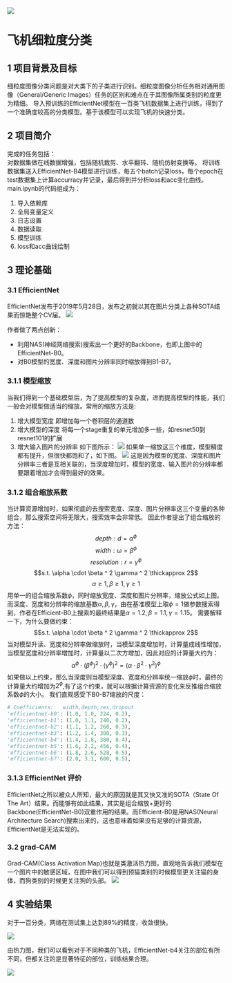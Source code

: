<img src="../cover.jpg">   

# 飞机细粒度分类
## 1 项目背景及目标
细粒度图像分类问题是对大类下的子类进行识别。细粒度图像分析任务相对通用图像（General/Generic Images）任务的区别和难点在于其图像所属类别的粒度更为精细。
导入预训练的EfficientNet模型在一百类飞机数据集上进行训练，得到了一个准确度较高的分类模型。基于该模型可以实现飞机的快速分类。
## 2 项目简介
完成的任务包括：  
对数据集做在线数据增强，包括随机裁剪、水平翻转、随机仿射变换等。
将训练数据集送入EfficientNet-B4模型进行训练，每五个batch记录loss，每个epoch在test数据集上计算accurracy并记录，最后得到并分析loss和acc变化曲线。
main.ipynb的代码组成为：
1. 导入依赖库
2. 全局变量定义
3. 日志设置
4. 数据读取
5. 模型训练
6. loss和acc曲线绘制

## 3 理论基础
### 3.1 EfficientNet
EfficientNet发布于2019年5月28日，发布之初就以其在图片分类上各种SOTA结果而惊艳整个CV届。
![](./source/1.jpg)

作者做了两点创新：
- 利用NAS(神经网络搜索)搜索出一个更好的Backbone，也即上图中的EfficientNet-B0。
- 对B0模型的宽度、深度和图片分辨率同时缩放得到B1-B7。
### 3.1.1 模型缩放
当我们得到一个基础模型后，为了提高模型的复杂度，进而提高模型的性能，我们一般会对模型做适当的缩放。常用的缩放方法是:
1. 增大模型宽度
即增加每一个卷积层的通道数
2. 增大模型的深度
将每一个stage重复的单元增加多一些，如resnet50到resnet101的扩展
3. 增大输入图片的分辨率
如下图所示：
![](./source/2.jpg)
如果单一缩放这三个维度，模型精度都有提升，但很快都饱和了，如下图。
![](./source/3.jpg)
这是因为模型的宽度、深度和图片分辨率三者是互相关联的，当深度增加时，模型的宽度、输入图片的分辨率都要跟着增加才会得到最好的效果。
### 3.1.2 组合缩放系数
当计算资源增加时，如果彻底的去搜索宽度、深度、图片分辨率这三个变量的各种组合，那么搜索空间将无限大，搜索效率会非常低。
因此作者提出了组合缩放的方法：
$$depth: d = \alpha ^ {\phi}$$
$$width: \omega = \beta ^ {\phi} $$
$$resolution: r = \gamma ^ {\phi}$$
$$s.t. \alpha \cdot \beta ^ 2 \gamma ^ 2 \thickapprox 2$$
$$\alpha \geqslant 1 , \beta \geqslant 1, \gamma \geqslant 1$$
用单一的组合缩放系数$\phi$，同时缩放宽度、深度和图片分辨率，缩放公式如上图。而深度、宽度和分辨率的缩放基数$\alpha ,\beta ,\gamma$，由在基准模型上取$\phi = 1$做参数搜索得到，作者在Efficient-B0上搜索的最终结果是$\alpha = 1.2,\beta = 1.1,\gamma = 1.15$。
需要解释一下，为什么要做约束：
$$s.t. \alpha \cdot \beta ^ 2 \gamma ^ 2 \thickapprox 2$$
当对模型升读、宽度和分辨率做缩放时，当模型深度增加时，计算量成线性增加，当模型宽度和分辨率增加时，计算量以二次方增加，因此对应的计算量大约为：
$$\alpha ^{\phi} \cdot (\beta ^{\phi})^ 2 \cdot (\gamma ^{\phi})^ 2 = (\alpha \cdot \beta^2 \cdot \gamma^2 )^{\phi}$$
如果做以上约束，那么当深度则当模型深度、宽度和分辨率统一缩放$\phi$时，最终的计算量大约增加为$2^{\phi}$,有了这个约束，就可以根据计算资源的变化来反推组合缩放系数$\phi$的大小。
我们直观感受下B0-B7缩放的尺度：
```python
# Coefficients:   width,depth,res,dropout
'efficientnet-b0': (1.0, 1.0, 224, 0.2),
'efficientnet-b1': (1.0, 1.1, 240, 0.2),
'efficientnet-b2': (1.1, 1.2, 260, 0.3),
'efficientnet-b3': (1.2, 1.4, 300, 0.3),
'efficientnet-b4': (1.4, 1.8, 380, 0.4),
'efficientnet-b5': (1.6, 2.2, 456, 0.4),
'efficientnet-b6': (1.8, 2.6, 528, 0.5),
'efficientnet-b7': (2.0, 3.1, 600, 0.5),
```
### 3.1.3 EfficientNet 评价
EfficientNet之所以被众人所知，最大的原因就是其又快又准的SOTA（State Of The Art）结果。而能够有如此结果，其实是组合缩放+更好的Backbone(EfficientNet-B0)双重作用的结果。而Efficient-B0是用NAS(Neural Architecture Search)搜索出来的，这也意味着如果没有足够的计算资源，EfficientNet是无法实现的。
### 3.2 grad-CAM
Grad-CAM(Class Activation Map)也就是类激活热力图，直观地告诉我们模型在一个图片中的敏感区域，在图中我们可以得到预猫类别的时候模型更关注猫的身体，而狗类别的时候更关注狗的头部。
![](./source/6.jpg)

## 4 实验结果

对于一百分类，网络在测试集上达到89%的精度，收敛很快。
<div style="align: center">
<img src="./source/1.png" />
</div>

 由热力图，我们可以看到对于不同种类的飞机，EfficientNet-b4关注的部位有所不同，但都关注的是显著特征的部位，训练结果合理。
<div style="align: center">
<img src="./source/5.jpg"/>
</div>
